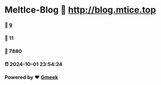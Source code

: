 # MeltIce-Blog :link: http://blog.mtice.top 
### :page_facing_up: [9](http://blog.mtice.top/tag.html) 
### :speech_balloon: 11 
### :hibiscus: 7880 
### :alarm_clock: 2024-10-01 23:54:24 
### Powered by :heart: [Gmeek](https://github.com/Meekdai/Gmeek)
